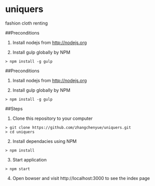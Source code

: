 # uniquers
fashion cloth renting

##Preconditions
1. Install nodejs from http://nodejs.org

2. Install gulp globally by NPM
```
> npm install -g gulp
``` 


##Preconditions
1. Install nodejs from http://nodejs.org

2. Install gulp globally by NPM
```
> npm install -g gulp
``` 

##Steps

1. Clone this repository to your computer
```
> git clone https://github.com/zhangchenyue/uniquers.git
> cd uniquers
``` 

2. Install dependacies using NPM
```
> npm install
```

3. Start application
```
> npm start
```

4. Open bowser and visit http://localhost:3000 to see the index page
